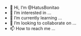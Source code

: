 - 👋 Hi, I’m @HatusBonitao
- 👀 I’m interested in ...
- 🌱 I’m currently learning ...
- 💞️ I’m looking to collaborate on ...
- 📫 How to reach me ...

<!---
HatusBonitao/HatusBonitao is a ✨ special ✨ repository because its `README.md` (this file) appears on your GitHub profile.
You can click the Preview link to take a look at your changes.
--->
